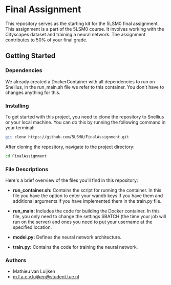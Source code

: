 # Final Assignment

This repository serves as the starting kit for the 5LSM0 final assignment.
This assignment is a part of the 5LSM0 course. It involves working with the Cityscapes dataset and training a neural network. The assignment contributes to 50% of your final grade.

## Getting Started

### Dependencies

We already created a DockerContainer with all dependencies to run on Snellius, in the run_main.sh file we refer to this container. You don't have to changes anything for this.

### Installing

To get started with this project, you need to clone the repository to Snellius or your local machine. You can do this by running the following command in your terminal:

```bash
git clone https://github.com/5LSM0/FinalAssignment.git
```

After cloning the repository, navigate to the project directory:

```bash
cd FinalAssignment
```

### File Descriptions

Here's a brief overview of the files you'll find in this repository:

- **run_container.sh:** Contains the script for running the container. In this file you have the option to enter your wandb keys if you have them and additional arguments if you have implemented them in the train.py file.

  
- **run_main:** Includes the code for building the Docker container. In this file, you only need to change the settings SBATCH (the time your job will run on the server) and ones you need to put your username at the specified location.
  

- **model.py:** Defines the neural network architecture.

  
- **train.py:** Contains the code for training the neural network.

### Authors

- Mathieu van Luijken 
- m.f.a.c.v.luijken@student.tue.nl
  
